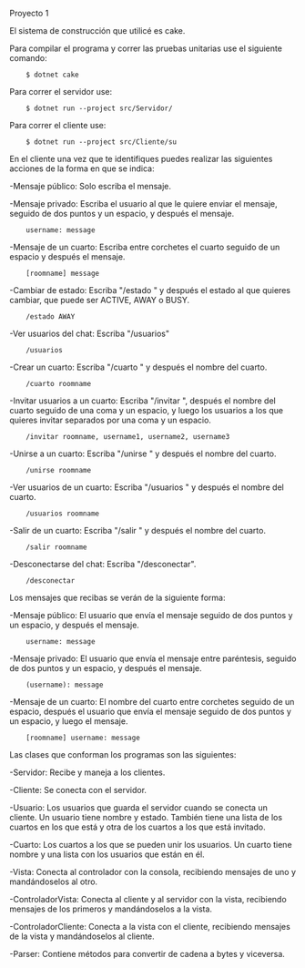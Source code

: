 Proyecto 1

El sistema de construcción que utilicé es cake.

Para compilar el programa y correr las pruebas unitarias use el siguiente comando:

		$ dotnet cake
		
Para correr el servidor use:

		$ dotnet run --project src/Servidor/
		
Para correr el cliente use:

		$ dotnet run --project src/Cliente/su
		


En el cliente una vez que te identifiques puedes realizar las siguientes acciones de la forma en que se indica:

-Mensaje público: Solo escriba el mensaje.	
	
-Mensaje privado: Escriba el usuario al que le quiere enviar el mensaje, seguido de dos puntos y un espacio, y después el mensaje.
	
		username: message
			
-Mensaje de un cuarto: Escriba entre corchetes el cuarto seguido de un espacio y después el mensaje.
	
		[roomname] message
			
-Cambiar de estado: Escriba "/estado " y después el estado al que quieres cambiar, que puede ser 	ACTIVE, AWAY o BUSY.
	
		/estado AWAY
			
-Ver usuarios del chat: Escriba "/usuarios"
	
		/usuarios
			
-Crear un cuarto: Escriba "/cuarto " y después el nombre del cuarto.
	
		/cuarto roomname
			
-Invitar usuarios a un cuarto: Escriba "/invitar ", después el nombre del cuarto seguido de una coma 	y un espacio, y luego los usuarios a los que quieres invitar separados por una coma y un espacio.
	
		/invitar roomname, username1, username2, username3
			
-Unirse a un cuarto: Escriba "/unirse " y después el nombre del cuarto.
	
		/unirse roomname
			
-Ver usuarios de un cuarto: Escriba "/usuarios " y después el nombre del cuarto.
	
		/usuarios roomname
			
-Salir de un cuarto: Escriba "/salir " y después el nombre del cuarto.
	
		/salir roomname
			
-Desconectarse del chat: Escriba "/desconectar".
	
		/desconectar
			
			
Los mensajes que recibas se verán de la siguiente forma:

-Mensaje público: El usuario que envía el mensaje seguido de dos puntos y un espacio, y después el 	mensaje.
	
		username: message
		
-Mensaje privado: El usuario que envía el mensaje entre paréntesis, seguido de dos puntos y un 		espacio, y después el mensaje.
	
		(username): message
		
-Mensaje de un cuarto: El nombre del cuarto entre corchetes seguido de un espacio, después el 		usuario que envía el mensaje seguido de dos puntos y un espacio, y luego el mensaje.
	
		[roomname] username: message
		
		

Las clases que conforman los programas son las siguientes:
	
-Servidor: Recibe y maneja a los clientes.
	
-Cliente: Se conecta con el servidor.
	
-Usuario: Los usuarios que guarda el servidor cuando se conecta un cliente. Un usuario tiene nombre y estado. También tiene una lista de los cuartos en los que está y otra de los cuartos a los que está invitado.

-Cuarto: Los cuartos a los que se pueden unir los usuarios. Un cuarto tiene nombre y una lista con los usuarios que están en él.

-Vista: Conecta al controlador con la consola, recibiendo mensajes de uno y mandándoselos al otro.

-ControladorVista: Conecta al cliente y al servidor con la vista, recibiendo mensajes de los primeros y mandándoselos a la vista.

-ControladorCliente: Conecta a la vista con el cliente, recibiendo mensajes de la vista y mandándoselos al cliente.

-Parser: Contiene métodos para convertir de cadena a bytes y viceversa.
	
